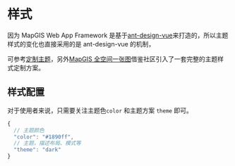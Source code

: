 # 样式

因为 MapGIS Web App Framework 是基于[ant-design-vue](https://github.com/vueComponent/ant-design-vue)来打造的，所以主题样式的变化也直接采用的是 ant-design-vue 的机制，

可参考[定制主题](https://www.antdv.com/docs/vue/customize-theme-cn)，另外[MapGIS 全空间一张图](https://github.com/mapgis/mapgis-pan-spatial-map)借鉴社区引入了一套完整的主题样式定制方案。

## 样式配置

对于使用者来说，只需要关注主题色`color` 和主题方案 `theme` 即可。

```js
{
  // 主题颜色
  "color": "#1890ff",
  // 主题，描述布局、模式等
  "theme": "dark"
}
```
